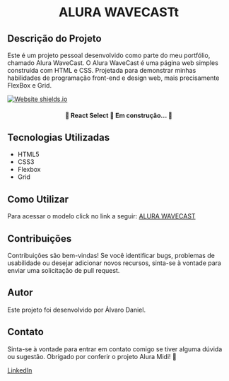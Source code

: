 <h1 align="center">ALURA WAVECASTt</h1>

## Descrição do Projeto
<p>Este é um projeto pessoal desenvolvido como parte do meu portfólio, chamado Alura WaveCast. O Alura WaveCast é uma página web simples construída com HTML e CSS. Projetada para demonstrar minhas habilidades de programação front-end e design web, mais precisamente FlexBox e Grid.</p>

<image align="center">[![Website shields.io](https://img.shields.io/website-up-down-green-red/http/shields.io.svg)](http://shields.io/)</image>

<h4 align="center"> 
	🚧  React Select 🚀 Em construção...  🚧
</h4>


## Tecnologias Utilizadas
- HTML5
- CSS3
- Flexbox
- Grid

## Como Utilizar
  Para acessar o modelo click no link a seguir: [ALURA WAVECAST](https://projeto-wavecast-liart.vercel.app/)

## Contribuições
Contribuições são bem-vindas! Se você identificar bugs, problemas de usabilidade ou desejar adicionar novos recursos, sinta-se à vontade para enviar uma solicitação de pull request.

## Autor
Este projeto foi desenvolvido por Álvaro Daniel.

## Contato
Sinta-se à vontade para entrar em contato comigo se tiver alguma dúvida ou sugestão. Obrigado por conferir o projeto Alura Midi! 🚀

[LinkedIn](https://www.linkedin.com/in/%C3%A1lvaro-daniel-5a76562a9/)

